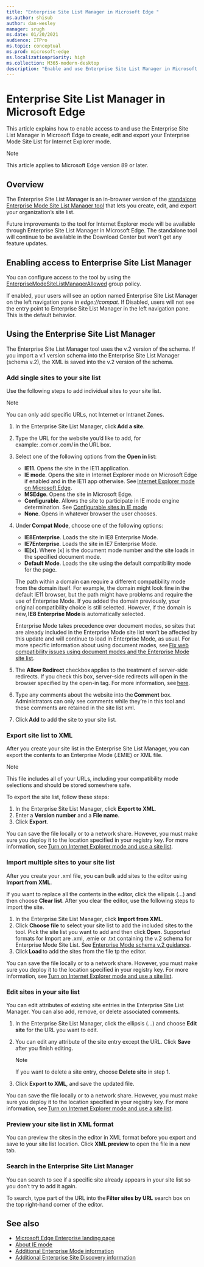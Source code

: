 ```yaml
---
title: "Enterprise Site List Manager in Microsoft Edge "
ms.author: shisub
author: dan-wesley
manager: srugh
ms.date: 01/20/2021
audience: ITPro
ms.topic: conceptual
ms.prod: microsoft-edge
ms.localizationpriority: high
ms.collection: M365-modern-desktop
description: "Enable and use Enterprise Site List Manager in Microsoft Edge "
---
```


# Enterprise Site List Manager in Microsoft Edge

This article explains how to enable access to and use the Enterprise Site List Manager in Microsoft Edge to create, edit and export your Enterprise Mode Site List for Internet Explorer mode.

> [!NOTE]
> This article applies to Microsoft Edge version 89 or later.

## Overview

The Enterprise Site List Manager is an in-browser version of the [standalone Enterprise Mode Site List Manager tool](https://www.microsoft.com/download/details.aspx?id=49974) that lets you create, edit, and export your organization’s site list.

Future improvements to the tool for Internet Explorer mode will be available through Enterprise Site List Manager in Microsoft Edge. The standalone tool will continue to be available in the Download Center but won't get any feature updates.

## Enabling access to Enterprise Site List Manager

You can configure access to the tool by using the [EnterpriseModeSiteListManagerAllowed](https://docs.microsoft.com/DeployEdge/microsoft-edge-policies#enterprisemodesitelistmanagerallowed) group policy.

If enabled, your users will see an option named Enterprise Site List Manager on the left navigation pane in *edge://compat*. 
If Disabled, users will not see the entry point to Enterprise Site List Manager in the left navigation pane. This is the default behavior.

## Using the Enterprise Site List Manager

The Enterprise Site List Manager tool uses the v.2 version of the schema. If you import a v.1 version schema into the Enterprise Site List Manager (schema v.2), the XML is saved into the v.2 version of the schema.

### Add single sites to your site list  

Use the following steps to add individual sites to your site list.

> [!NOTE]
> You can only add specific URLs, not Internet or Intranet Zones.

1. In the Enterprise Site List Manager, click **Add a site**.
2. Type the URL for the website you’d like to add, for example: <domain>.com or <domain>.com/<path> in the URL box.
3. Select one of the following options from the **Open in** list:

   - **IE11**. Opens the site in the IE11 application.
   - **IE mode**. Opens the site in Internet Explorer mode on Microsoft Edge if enabled and in the IE11 app otherwise. See [Internet Explorer mode on Microsoft Edge](https://docs.microsoft.com/deployedge/edge-ie-mode).
   - **MSEdge**. Opens the site in Microsoft Edge.
   - **Configurable**. Allows the site to participate in IE mode engine determination. See [Configurable sites in IE mode](https://docs.microsoft.com/deployedge/edge-learnmore-configurable-sites-ie-mode)
   - **None**. Opens in whatever browser the user chooses.  

4. Under **Compat Mode**, choose one of the following options:

   - **IE8Enterprise**. Loads the site in IE8 Enterprise Mode.
   - **IE7Enterprise**. Loads the site in IE7 Enterprise Mode.
   - **IE[x]**. Where [x] is the document mode number and the site loads in the specified document mode.
   - **Default Mode**. Loads the site using the default compatibility mode for the page.

   The path within a domain can require a different compatibility mode from the domain itself. For example, the domain might look fine in the default IE11 browser, but the path might have problems and require the use of Enterprise Mode. If you added the domain previously, your original compatibility choice is still selected. However, if the domain is new, **IE8 Enterprise Mode** is automatically selected.

   Enterprise Mode takes precedence over document modes, so sites that are already included in the Enterprise Mode site list won’t be affected by this update and will continue to load in Enterprise Mode, as usual. For more specific information about using document modes, see [Fix web compatibility issues using document modes and the Enterprise Mode site list](https://docs.microsoft.com/internet-explorer/ie11-deploy-guide/fix-compat-issues-with-doc-modes-and-enterprise-mode-site-list).

5. The **Allow Redirect** checkbox applies to the treatment of server-side redirects. If you check this box, server-side redirects will open in the browser specified by the open-in tag. For more information, see [here](https://docs.microsoft.com/internet-explorer/ie11-deploy-guide/enterprise-mode-schema-version-2-guidance#updated-schema-attributes).
6. Type any comments about the website into the **Comment** box. Administrators can only see comments while they’re in this tool and these comments are retained in the site list xml.
7. Click **Add** to add the site to your site list.

### Export site list to XML

After you create your site list in the Enterprise Site List Manager, you can export the contents to an Enterprise Mode (.EMIE) or XML file. 

> [!NOTE]
> This file includes all of your URLs, including your compatibility mode selections and should be stored somewhere safe.

To export the site list, follow these steps:

1. In the Enterprise Site List Manager, click **Export to XML**.
2. Enter a **Version number** and a **File name**.
3. Click **Export**.

You can save the file locally or to a network share. However, you must make sure you deploy it to the location specified in your registry key. For more information, see [Turn on Internet Explorer mode and use a site list](https://docs.microsoft.com/deployedge/edge-ie-mode-policies).

### Import multiple sites to your site list

After you create your .xml file, you can bulk add sites to the editor using **Import from XML**.

If you want to replace all the contents in the editor, click  the ellipsis (…) and then choose **Clear list**. After you clear the editor, use the following steps to import the site.

1. In the Enterprise Site List Manager, click **Import from XML**. 
2. Click **Choose file** to select your site list to add the included sites to the tool. Pick the site list you want to add and then click **Open**. Supported formats for Import are .xml, .emie or .txt containing the v.2 schema for Enterprise Mode Site List. See [Enterprise Mode schema v.2 guidance](https://docs.microsoft.com/internet-explorer/ie11-deploy-guide/enterprise-mode-schema-version-2-guidance).
3. Click **Load** to add the sites from the file tp the editor.

You can save the file locally or to a network share. However, you must make sure you deploy it to the location specified in your registry key. For more information, see [Turn on Internet Explorer mode and use a site list](https://docs.microsoft.com/deployedge/edge-ie-mode-policies).

### Edit sites in your site list

 You can edit attributes of existing site entries in the Enterprise Site List Manager. You can also add, remove, or delete associated comments.

1. In the Enterprise Site List Manager, click the ellipsis (…) and choose **Edit site** for the URL you want to edit.
2. You can edit any attribute of the site entry except the URL. Click **Save** after you finish editing.

   > [!NOTE]
   > If you want to delete a site entry, choose **Delete site** in step 1.

3. Click **Export to XML**, and save the updated file.

You can save the file locally or to a network share. However, you must make sure you deploy it to the location specified in your registry key. For more information, see [Turn on Internet Explorer mode and use a site list](https://docs.microsoft.com/deployedge/edge-ie-mode-policies).

### Preview your site list in XML format

You can preview the sites in the editor in XML format before you export and save to your site list location. Click **XML preview** to open the file in a new tab.

### Search in the Enterprise Site List Manager

You can search to see if a specific site already appears in your site list so you don’t try to add it again.

To search, type part of the URL into the **Filter sites by URL** search box on the top right-hand corner of the editor.

## See also

- [Microsoft Edge Enterprise landing page](https://aka.ms/EdgeEnterprise)
- [About IE mode](https://docs.microsoft.com/deployedge/edge-ie-mode)
- [Additional Enterprise Mode information](https://docs.microsoft.com/internet-explorer/ie11-deploy-guide/enterprise-mode-overview-for-ie11)
- [Additional Enterprise Site Discovery information](https://docs.microsoft.com/internet-explorer/ie11-deploy-guide/collect-data-using-enterprise-site-discovery)
